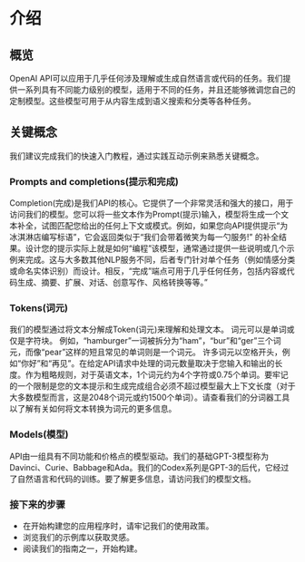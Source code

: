 # 介绍

## 概览

OpenAI API可以应用于几乎任何涉及理解或生成自然语言或代码的任务。我们提供一系列具有不同能力级别的模型，适用于不同的任务，并且还能够微调您自己的定制模型。这些模型可用于从内容生成到语义搜索和分类等各种任务。

## 关键概念

我们建议完成我们的快速入门教程，通过实践互动示例来熟悉关键概念。



### Prompts and completions(提示和完成)

Completion(完成)是我们API的核心。它提供了一个非常灵活和强大的接口，用于访问我们的模型。您可以将一些文本作为Prompt(提示)输入，模型将生成一个文本补全，试图匹配您给出的任何上下文或模式。例如，如果您向API提供提示“为冰淇淋店编写标语”，它会返回类似于“我们会带着微笑为每一勺服务!” 的补全结果。设计您的提示实际上就是如何“编程”该模型，通常通过提供一些说明或几个示例来完成。这与大多数其他NLP服务不同，后者专门针对单个任务（例如情感分类或命名实体识别）而设计。相反，“完成”端点可用于几乎任何任务，包括内容或代码生成、摘要、扩展、对话、创意写作、风格转换等等。”



### Tokens(词元)

我们的模型通过将文本分解成Token(词元)来理解和处理文本。 词元可以是单词或仅是字符块。 例如，“hamburger”一词被拆分为“ham”，“bur”和“ger”三个词元，而像“pear”这样的短且常见的单词则是一个词元。 许多词元以空格开头，例如“你好”和“再见”。在给定API请求中处理的词元数量取决于您输入和输出的长度。作为粗略规则，对于英语文本，1个词元约为4个字符或0.75个单词。要牢记的一个限制是您的文本提示和生成完成组合必须不超过模型最大上下文长度（对于大多数模型而言，这是2048个词元或约1500个单词）。请查看我们的分词器工具以了解有关如何将文本转换为词元的更多信息。



### Models(模型)

API由一组具有不同功能和价格点的模型驱动。我们的基础GPT-3模型称为Davinci、Curie、Babbage和Ada。我们的Codex系列是GPT-3的后代，它经过了自然语言和代码的训练。要了解更多信息，请访问我们的模型文档。



### 接下来的步骤

* 在开始构建您的应用程序时，请牢记我们的使用政策。
* 浏览我们的示例库以获取灵感。
* 阅读我们的指南之一，开始构建。

